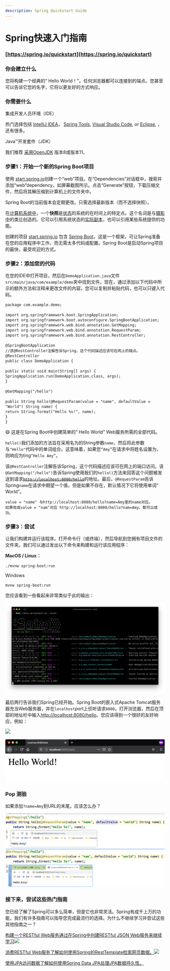 ```yaml
---
description: Spring Quickstart Guide
---
```


# Spring快速入门指南

### [https://spring.io/quickstart](https://spring.io/quickstart)

### 你会建立什么

您将构建一个经典的“ Hello World！”。任何浏览器都可以连接到的端点。您甚至可以告诉它您的名字，它将以更友好的方式响应。

### 你需要什么

集成开发人员环境（IDE）

热门选择包括 [IntelliJ IDEA](https://www.jetbrains.com/idea/)，   [Spring Tools](https://spring.io/tools), [Visual Studio Code](https://code.visualstudio.com/docs/languages/java), or [Eclipse](https://www.eclipse.org/downloads/packages/), ， 还有很多。

Java™开发套件（JDK）

我们推荐 [采用OpenJDK](https://adoptopenjdk.net/) 版本8或版本11。

### 步骤1：开始一个新的Spring Boot项目

使用 [start.spring.io](https://start.spring.io/)创建一个“web”项目。在“Dependencies”对话框中，搜索并添加“web”dependency，如屏幕截图所示。点击“Generate”按钮，下载压缩文件，然后将其解压缩到计算机上的文件夹中。

Spring Boot的当前版本会定期更改。只需选择最新版本（而不选择快照）。

 在[计算机系统中](https://en.wikipedia.org/wiki/Computer)，一个**快照**是[状态](https://en.wikipedia.org/wiki/State_%28computer_science%29)的系统的在时间上的特定点。这个名词是与[摄影中](https://en.wikipedia.org/wiki/Snapshot_%28photography%29)的类比创造的。它可以引用系统状态的[实际副本](https://en.wikipedia.org/wiki/System_image)，也可以引用某些系统提供的功能。

创建的项目 [start.spring.io](https://start.spring.io/) 包含   [Spring Boot](https://spring.io/projects/spring-boot)，这是一个框架，可让Spring准备在您的应用程序中工作，而无需太多代码或配置。Spring Boot是启动Spring项目的最快，最受欢迎的方式。

### 步骤2：添加您的代码

在您的IDE中打开项目，然后在`DemoApplication.java`文件`src/main/java/com/example/demo`夹中找到文件。现在，通过添加以下代码中所示的额外方法和注释来更改文件的内容。您可以复制并粘贴代码，也可以只键入代码。

```text
package com.example.demo;

import org.springframework.boot.SpringApplication;
import org.springframework.boot.autoconfigure.SpringBootApplication;
import org.springframework.web.bind.annotation.GetMapping;
import org.springframework.web.bind.annotation.RequestParam;
import org.springframework.web.bind.annotation.RestController;

@SpringBootApplication
//该@RestController注解告诉Spring，这个代码描述应该可在网上的端点。
@RestController
public class DemoApplication {

public static void main(String[] args) {
SpringApplication.run(DemoApplication.class, args);
}

@GetMapping("/hello")
 
public String hello(@RequestParam(value = "name", defaultValue = "World") String name) {
return String.format("Hello %s!", name);
}
}
```

😄 这是在Spring Boot中创建简单的“ Hello World” Web服务所需的全部代码。

`hello()`我们添加的方法旨在采用名为的String参数`name`，然后将此参数与`"Hello"`代码中的单词组合。这意味着，如果您`“Amy”`在请求中将姓名设置为，则响应为ting`“Hello Amy”`。

该`@RestController`注解告诉Spring，这个代码描述应该可在网上的端口访问。该`@GetMapping("/hello")`告诉Spring使用我们的`hello()`方法来回答这个问题被发送到请求[~~`http://localhost:8080/hello`~~](http://localhost:8080/hello)的地址。最后，`@RequestParam`告诉Spring`name`在请求中期望一个值，但是如果不存在，默认情况下它将使用单词“ World”。

```text
value = "name" 与http://localhost:8080/hello?name=Amy里的name对应。
如果改成value = "nam"对应 http://localhost:8080/hello?nam=Amy。都可以成功。
```

### 步骤3：尝试

让我们构建并运行该程序。打开命令行（或终端），然后导航到您拥有项目文件的文件夹。我们可以通过发出以下命令来构建和运行该应用程序：

**MacOS / Linux：**  


```text
./mvnw spring-boot:run
```

Windows  


```text
mvnw spring-boot:run
```

您应该看到一些看起来非常类似于此的输出：

![](.gitbook/assets/image%20%281%29.png)

最后两行告诉我们Spring已经开始。Spring Boot的嵌入式Apache Tomcat服务器充当Web服务器，并在`localhost`port上侦听请求`8080`。打开浏览器，然后在顶部的地址栏中输入[http://localhost:8080/hello](http://localhost:8080/hello)。您应该得到一个很好的友好响应，例如：

 ![](https://spring.io/images/pop-quiz-cc3a47c446dd0c2ac70b9a1db42459e0.svg) 

![](.gitbook/assets/image%20%282%29.png)

### Pop 测验

如果添加`?name=Amy`到URL的末尾，应该怎么办？

![](.gitbook/assets/image%20%283%29.png)

### 接下来，尝试这些热门指南

您已经了解了Spring可以多么简单，但是它也非常灵活。Spring有成千上万的功能，我们有许多指南可以指导您完成最流行的选择。为什么不继续学习并尝试这些其他指南之一？

[构建一个RESTful Web服务通过在Spring中创建RESTful JSON Web服务来继续学习](https://spring.io/guides/gs/rest-service)[![](https://spring.io/images/icon-guides-start.svg)](https://spring.io/guides/gs/consuming-rest)

[消费RESTful Web服务了解如何使用Spring的RestTemplate检索网页数据。](https://spring.io/guides/gs/consuming-rest)[![](https://spring.io/images/icon-guides-start.svg)](https://spring.io/guides/gs/accessing-data-jpa)

[使用JPA访问数据了解如何使用Spring Data JPA处理JPA数据持久性。](https://spring.io/guides/gs/accessing-data-jpa)

